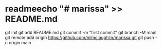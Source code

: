 # readmeecho "# marissa" >> README.md
git init
git add README.md
git commit -m "first commit"
git branch -M main
git remote add origin https://github.com/mlmclaughlin/marissa.git
git push -u origin main
